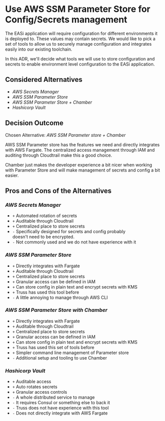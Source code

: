 # Use AWS SSM Parameter Store for Config/Secrets management

The EASi application
will require configuration for different
environments it is deployed to. These values
may contain secrets. We would like to pick a
set of tools to allow us to securely manage configuration
and integrates easily into our existing toolchain.

In this ADR,
we'll decide what tools we will use
to store configuration and secrets
to enable environment level configuration
to the EASi application.

## Considered Alternatives

* *AWS Secrets Manager*
* *AWS SSM Parameter Store*
* *AWS SSM Parameter Store + Chamber*
* *Hashicorp Vault*

## Decision Outcome

Chosen Alternative: *AWS SSM Parameter store + Chamber*

AWS SSM Parameter store has the features we need
and directly integrates with AWS Fargate. The centralized
access management through IAM and auditing through
Cloudtrail make this a good choice.

Chamber just makes the developer experience a bit
nicer when working with Parameter Store and will make
management of secrets and config a bit easier.

## Pros and Cons of the Alternatives

### *AWS Secrets Manager*

* `+` Automated rotation of secrets
* `+` Auditable through Cloudtrail
* `+` Centralized place to store secrets
* `-` Specifically designed for secrets and config probably  
doesn't need to be encrypted.
* `-` Not commonly used and we do not have experience with it

### *AWS SSM Parameter Store*

* `+` Directly integrates with Fargate
* `+` Auditable through Cloudtrail
* `+` Centralized place to store secrets
* `+` Granular access can be defined in IAM
* `+` Can store config in plain text and encrypt secrets with KMS
* `+` Truss has used this tool before
* `-` A little annoying to manage through AWS CLI

### *AWS SSM Parameter Store with Chamber*

* `+` Directly integrates with Fargate
* `+` Auditable through Cloudtrail
* `+` Centralized place to store secrets
* `+` Granular access can be defined in IAM
* `+` Can store config in plain text and encrypt secrets with KMS
* `+` Truss has used this set of tools before
* `+` Simpler command line management of Parameter store
* `-` Additional setup and tooling to use Chamber

### *Hashicorp Vault*

* `+` Auditable access
* `+` Auto rotates secrets
* `+` Granular access controls
* `-` A whole distributed service to manage
* `-` It requires Consul or something else to back it
* `-` Truss does not have experience with this tool
* `-` Does not directly integrate with AWS Fargate
